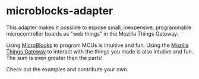 # microblocks-adapter

This adapter makes it possible to expose small, inexpensive, programmable microcontroller boards as "web things" in the Mozilla Things Gateway.

Using [MicroBlocks](http://microblocks.fun) to program MCUs is intuitive and fun. Using the [Mozilla Things Gateway](https://iot.mozilla.org/gateway) to interact with the things you made is also intutive and fun. The sum is even greater than the parts!

Check out the examples and contribute your own.
